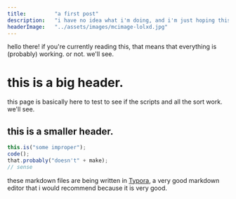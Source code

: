 ```yaml
---
title:         "a first post"
description:   "i have no idea what i'm doing, and i'm just hoping this works correctly."
headerImage:   "../assets/images/mcimage-lolxd.jpg"
---
```


hello there! if you're currently reading this, that means that everything is (probably) working. or not. we'll see.

# this is a big header.

this page is basically here to test to see if the scripts and all the sort work. we'll see.

## this is a smaller header.

```javascript
this.is("some improper");
code();
that.probably("doesn't" + make);
// sense
```

these markdown files are being written in [Typora](https://typora.io), a very good markdown editor that i would recommend because it is very good.
